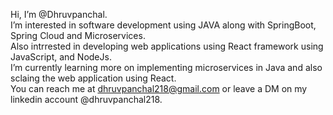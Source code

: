 Hi, I’m @Dhruvpanchal.  
I’m interested in software development using JAVA along with SpringBoot, Spring Cloud and Microservices.  
Also intrrested in developing web applications using React framework using JavaScript, and NodeJs.  
I’m currently learning more on implementing microservices in Java and also sclaing the web application using React.   
You can reach me at dhruvpanchal218@gmail.com or leave a DM on my linkedin account @dhruvpanchal218.  
  
